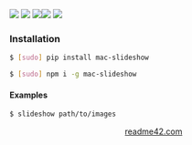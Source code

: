 <!--
https://readme42.com
-->



[![](https://img.shields.io/badge/OS-macOS-blue.svg?longCache=True)]()
[![](https://img.shields.io/pypi/v/mac-slideshow.svg?maxAge=3600)](https://pypi.org/project/mac-slideshow/)
[![](https://img.shields.io/npm/v/mac-slideshow.svg?maxAge=3600)](https://www.npmjs.com/package/mac-slideshow)[![](https://img.shields.io/badge/License-Unlicense-blue.svg?longCache=True)](https://unlicense.org/)
[![](https://github.com/andrewp-as-is/mac-slideshow/workflows/tests42/badge.svg)](https://github.com/andrewp-as-is/mac-slideshow/actions)

### Installation
```bash
$ [sudo] pip install mac-slideshow
```

```bash
$ [sudo] npm i -g mac-slideshow
```

#### Examples
```bash
$ slideshow path/to/images
```

<p align="center">
    <a href="https://readme42.com/">readme42.com</a>
</p>
